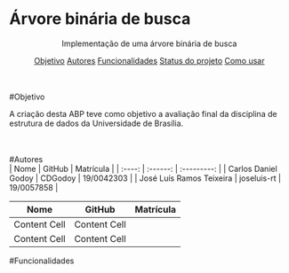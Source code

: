 # Árvore binária de busca
<p align="center">Implementação de uma árvore binária de busca</p>
<p align="center">
  <a href="#Objetivo">Objetivo</a>
  <a href="#Autores">Autores</a>
  <a href="Funcionalidades">Funcionalidades</a>
  <a href="#Status Do Projeto">Status do projeto</a>
  <a href="Como usar">Como usar</a>
</p>
<br>
<br>
#Objetivo
<p>A criação desta ABP teve como objetivo a avaliação final da disciplina de estrutura de dados da Universidade de Brasília.</p>
<br>
<br>
#Autores
<br>
| Nome | GitHub | Matrícula |
| :----: | :------: | :---------: |
| Carlos Daniel Godoy | CDGodoy | 19/0042303 |
| José Luís Ramos Teixeira | joseluis-rt | 19/0057858 |

| Nome | GitHub | Matrícula |
| :---: | :---: | :---: |
| Content Cell  | Content Cell  |
| Content Cell  | Content Cell  |

#Funcionalidades
